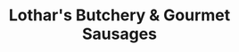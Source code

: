 ---
title: "Lothar's Butchery & Gourmet Sausages"
url: /purcellville/lothars-butchery-und-gourmet-sausages/
shop: Metzgerei
---